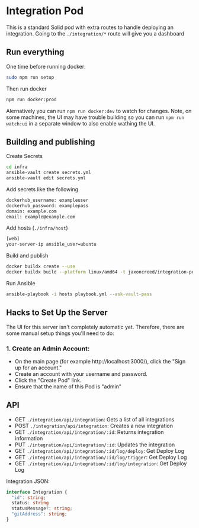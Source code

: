 # Integration Pod

This is a standard Solid pod with extra routes to handle deploying an integration. Going to the `./integration/*` route will give you a dashboard 

## Run everything

One time before running docker:
```bash
sudo npm run setup
```

Then run docker
```bash
npm run docker:prod
```

Alernatively you can run `npm run docker:dev` to watch for changes. Note, on some machines, the UI may have trouble building so you can run `npm run watch:ui` in a separate window to also enable wathing the UI.

## Building and publishing

Create Secrets
```bash
cd infra
ansible-vault create secrets.yml
ansible-vault edit secrets.yml
```

Add secrets like the following
```bash
dockerhub_username: exampleuser
dockerhub_password: examplepass
domain: example.com
email: example@example.com
```

Add hosts (`./infra/host`)
```bash
[web]
your-server-ip ansible_user=ubuntu
```

Build and publish
```bash
docker buildx create --use
docker buildx build --platform linux/amd64 -t jaxoncreed/integration-pod:latest --push .
```

Run Ansible
```bash
ansible-playbook -i hosts playbook.yml --ask-vault-pass
```

## Hacks to Set Up the Server

The UI for this server isn't completely automatic yet. Therefore, there are some manual setup things you'll need to do:

### 1. Create an Admin Account:

 - On the main page (for example http://localhost:3000/), click the "Sign up for an account."
 - Create an account with your username and password.
 - Click the "Create Pod" link.
 - Ensure that the name of this Pod is "admin"


## API

 - GET `./integration/api/integration`: Gets a list of all integrations
 - POST `./integration/api/integration`: Creates a new integration
 - GET `./integration/api/integration/:id`: Returns integration information
 - PUT `./integration/api/integration/:id`: Updates the integration
 - GET `./integration/api/integration/:id/log/deploy`: Get Deploy Log
 - GET `./integration/api/integration/:id/log/trigger`: Get Deploy Log
 - GET `./integration/api/integration/:id/log/integration`: Get Deploy Log


Integration JSON:
```typescript
interface Integration {
  "id": string;
  status: string
  statusMessage?: string;
  "gitAddress": string;
}
```